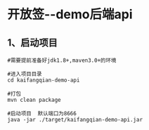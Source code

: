 # 开放签--demo后端api

## 1、启动项目
```
#需要提前准备好jdk1.8+,maven3.0+的环境

#进入项目目录
cd kaifangqian-demo-api

#打包
mvn clean package

#启动项目  默认端口为8666
java -jar ./target/kaifangqian-demo-api.jar
```


